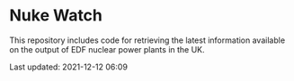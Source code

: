 # Nuke Watch

This repository includes code for retrieving the latest information available on the output of EDF nuclear power plants in the UK.

Last updated: 2021-12-12 06:09